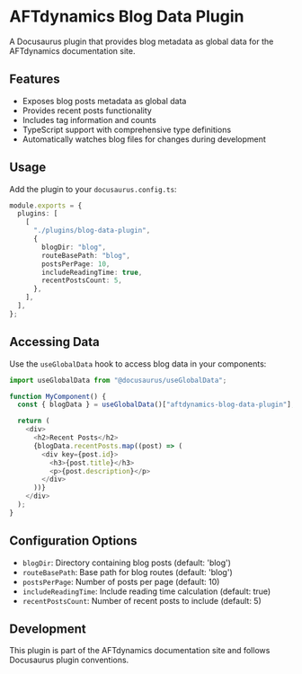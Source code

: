 # AFTdynamics Blog Data Plugin

A Docusaurus plugin that provides blog metadata as global data for the AFTdynamics documentation site.

## Features

- Exposes blog posts metadata as global data
- Provides recent posts functionality
- Includes tag information and counts
- TypeScript support with comprehensive type definitions
- Automatically watches blog files for changes during development

## Usage

Add the plugin to your `docusaurus.config.ts`:

```typescript
module.exports = {
  plugins: [
    [
      "./plugins/blog-data-plugin",
      {
        blogDir: "blog",
        routeBasePath: "blog",
        postsPerPage: 10,
        includeReadingTime: true,
        recentPostsCount: 5,
      },
    ],
  ],
};
```

## Accessing Data

Use the `useGlobalData` hook to access blog data in your components:

```typescript
import useGlobalData from "@docusaurus/useGlobalData";

function MyComponent() {
  const { blogData } = useGlobalData()["aftdynamics-blog-data-plugin"];

  return (
    <div>
      <h2>Recent Posts</h2>
      {blogData.recentPosts.map((post) => (
        <div key={post.id}>
          <h3>{post.title}</h3>
          <p>{post.description}</p>
        </div>
      ))}
    </div>
  );
}
```

## Configuration Options

- `blogDir`: Directory containing blog posts (default: 'blog')
- `routeBasePath`: Base path for blog routes (default: 'blog')
- `postsPerPage`: Number of posts per page (default: 10)
- `includeReadingTime`: Include reading time calculation (default: true)
- `recentPostsCount`: Number of recent posts to include (default: 5)

## Development

This plugin is part of the AFTdynamics documentation site and follows Docusaurus plugin conventions.
